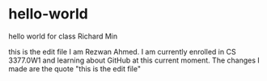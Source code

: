 # hello-world
hello world for class Richard Min

this is the edit file 
I am Rezwan Ahmed. I am currently enrolled in CS 3377.0W1 and learning about GitHub at this current moment.
The changes I made are the quote "this is the edit file"
